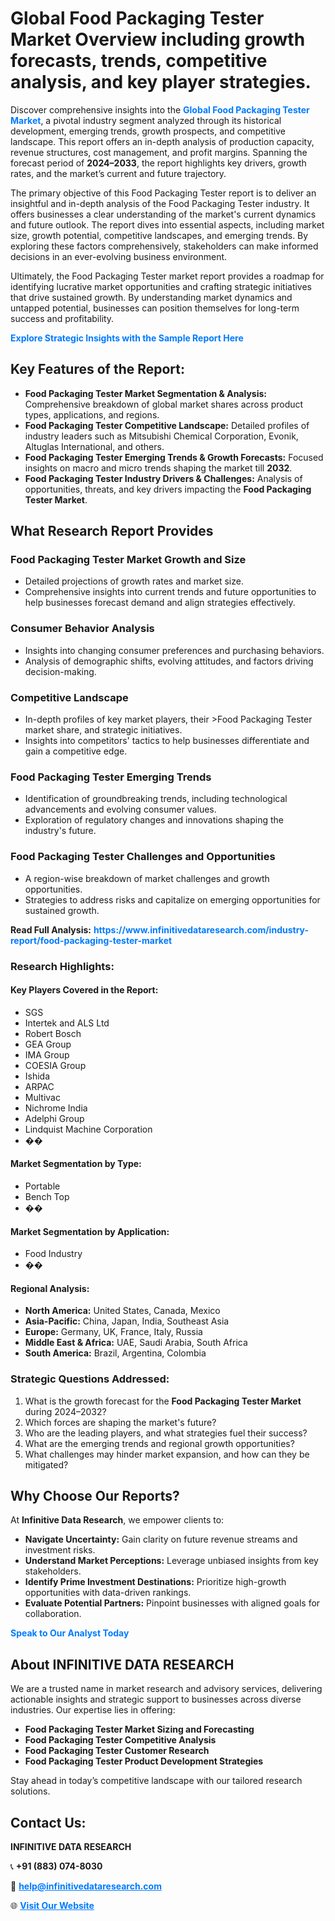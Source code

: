 <h1>Global Food Packaging Tester Market Overview including growth forecasts, trends, competitive analysis, and key player strategies.</h1>
<p>
Discover comprehensive insights into the 
<a href="https://www.infinitivedataresearch.com/industry-report/food-packaging-tester-market" rel="dofollow" style="color: #007BFF; text-decoration: none;"><strong>Global Food Packaging Tester Market</strong></a>, a pivotal industry segment analyzed through its historical development, emerging trends, growth prospects, and competitive landscape. This report offers an in-depth analysis of production capacity, revenue structures, cost management, and profit margins. Spanning the forecast period of <strong>2024–2033</strong>, the report highlights key drivers, growth rates, and the market’s current and future trajectory.
</p>
<p>
The primary objective of this Food Packaging Tester report is to deliver an insightful and in-depth analysis of the Food Packaging Tester industry. It offers businesses a clear understanding of the market's current dynamics and future outlook. The report dives into essential aspects, including market size, growth potential, competitive landscapes, and emerging trends. By exploring these factors comprehensively, stakeholders can make informed decisions in an ever-evolving business environment.
</p>
<p>
Ultimately, the Food Packaging Tester market report provides a roadmap for identifying lucrative market opportunities and crafting strategic initiatives that drive sustained growth. By understanding market dynamics and untapped potential, businesses can position themselves for long-term success and profitability.
</p>
<p>
<a href="https://www.infinitivedataresearch.com/request-sample/reportId=108801" style="color: #007BFF; text-decoration: none;"><strong>Explore Strategic Insights with the Sample Report Here</strong></a>
</p>

<h2>Key Features of the Report:</h2>
<ul>
<li><strong>Food Packaging Tester Market Segmentation & Analysis:</strong> Comprehensive breakdown of global market shares across product types, applications, and regions.</li>
<li><strong>Food Packaging Tester Competitive Landscape:</strong> Detailed profiles of industry leaders such as Mitsubishi Chemical Corporation, Evonik, Altuglas International, and others.</li>
<li><strong>Food Packaging Tester Emerging Trends & Growth Forecasts:</strong> Focused insights on macro and micro trends shaping the market till <strong>2032</strong>.</li>
<li><strong>Food Packaging Tester Industry Drivers & Challenges:</strong> Analysis of opportunities, threats, and key drivers impacting the <strong>Food Packaging Tester Market</strong>.</li>
</ul>

<h2>What Research Report Provides</h2>
<h3>Food Packaging Tester Market Growth and Size</h3>
<ul>
<li>Detailed projections of growth rates and market size.</li>
<li>Comprehensive insights into current trends and future opportunities to help businesses forecast demand and align strategies effectively.</li>
</ul>

<h3>Consumer Behavior Analysis</h3>
<ul>
<li>Insights into changing consumer preferences and purchasing behaviors.</li>
<li>Analysis of demographic shifts, evolving attitudes, and factors driving decision-making.</li>
</ul>

<h3>Competitive Landscape</h3>
<ul>
<li>In-depth profiles of key market players, their >Food Packaging Tester market share, and strategic initiatives.</li>
<li>Insights into competitors' tactics to help businesses differentiate and gain a competitive edge.</li>
</ul>

<h3>Food Packaging Tester Emerging Trends</h3>
<ul>
<li>Identification of groundbreaking trends, including technological advancements and evolving consumer values.</li>
<li>Exploration of regulatory changes and innovations shaping the industry's future.</li>
</ul>

<h3>Food Packaging Tester Challenges and Opportunities</h3>
<ul>
<li>A region-wise breakdown of market challenges and growth opportunities.</li>
<li>Strategies to address risks and capitalize on emerging opportunities for sustained growth.</li>
</ul>
<p><strong>Read Full Analysis:</strong> <a href="https://www.infinitivedataresearch.com/industry-report/food-packaging-tester-market" rel="dofollow" style="color: #007BFF; text-decoration: none;"><strong>https://www.infinitivedataresearch.com/industry-report/food-packaging-tester-market</strong></a></p>
<h3>Research Highlights:</h3>
<h4>Key Players Covered in the Report:</h4>
<ul><li>SGS</li><li>Intertek and ALS Ltd</li><li>Robert Bosch</li><li>GEA Group</li><li>IMA Group</li><li>COESIA Group</li><li>Ishida</li><li>ARPAC</li><li>Multivac</li><li>Nichrome India</li><li>Adelphi Group</li><li>Lindquist Machine Corporation</li><li>��</li></ul>
<h4>Market Segmentation by Type:</h4>
<ul><li>Portable</li><li>Bench Top</li><li>��</li></ul>
<h4>Market Segmentation by Application:</h4>
<ul><li>Food Industry</li><li>��</li></ul>

<h4>Regional Analysis:</h4>
<ul>
<li><strong>North America:</strong> United States, Canada, Mexico</li>
<li><strong>Asia-Pacific:</strong> China, Japan, India, Southeast Asia</li>
<li><strong>Europe:</strong> Germany, UK, France, Italy, Russia</li>
<li><strong>Middle East & Africa:</strong> UAE, Saudi Arabia, South Africa</li>
<li><strong>South America:</strong> Brazil, Argentina, Colombia</li>
</ul>

<h3>Strategic Questions Addressed:</h3>
<ol>
<li>What is the growth forecast for the <strong>Food Packaging Tester Market</strong> during 2024–2032?</li>
<li>Which forces are shaping the market's future?</li>
<li>Who are the leading players, and what strategies fuel their success?</li>
<li>What are the emerging trends and regional growth opportunities?</li>
<li>What challenges may hinder market expansion, and how can they be mitigated?</li>
</ol>

<h2>Why Choose Our Reports?</h2>
<p>At <strong>Infinitive Data Research</strong>, we empower clients to:</p>
<ul>
<li><strong>Navigate Uncertainty:</strong> Gain clarity on future revenue streams and investment risks.</li>
<li><strong>Understand Market Perceptions:</strong> Leverage unbiased insights from key stakeholders.</li>
<li><strong>Identify Prime Investment Destinations:</strong> Prioritize high-growth opportunities with data-driven rankings.</li>
<li><strong>Evaluate Potential Partners:</strong> Pinpoint businesses with aligned goals for collaboration.</li>
</ul>
<p><a href="https://www.infinitivedataresearch.com/industry-report/food-packaging-tester-market" rel="dofollow" style="color: #007BFF; text-decoration: none;"><strong>Speak to Our Analyst Today</strong></a></p>

<h2>About INFINITIVE DATA RESEARCH</h2>
<p>We are a trusted name in market research and advisory services, delivering actionable insights and strategic support to businesses across diverse industries. Our expertise lies in offering:</p>
<ul>
<li><strong>Food Packaging Tester Market Sizing and Forecasting</strong></li>
<li><strong>Food Packaging Tester Competitive Analysis</strong></li>
<li><strong>Food Packaging Tester Customer Research</strong></li>
<li><strong>Food Packaging Tester Product Development Strategies</strong></li>
</ul>
<p>Stay ahead in today’s competitive landscape with our tailored research solutions.</p>

<h2>Contact Us:</h2>
<p><strong>INFINITIVE DATA RESEARCH</strong></p>
<p>📞 <strong>+91 (883) 074-8030</strong></p>
<p>📧 <strong><a href="mailto:help@infinitivedataresearch.com" style="color: #007BFF;">help@infinitivedataresearch.com</a></strong></p>
<p>🌐 <strong><a href="https://www.infinitivedataresearch.com" rel="dofollow" style="color: #007BFF;">Visit Our Website</a></strong></p>